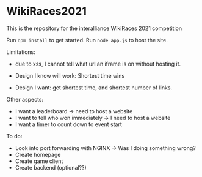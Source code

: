 # WikiRaces2021
This is the repository for the interalliance WikiRaces 2021 competition

Run `npm install` to get started.
Run `node app.js` to host the site.

Limitations:
 - due to xss, I cannot tell what url an iframe is on without hosting it.

 - Design I know will work: Shortest time wins
 - Design I want: get shortest time, and shortest number of links.

Other aspects:
 - I want a leaderboard -> need to host a website
 - I want to tell who won immediately -> I need to host a website
 - I want a timer to count down to event start

To do: 
 - Look into port forwarding with NGINX -> Was I doing something wrong? 
 - Create homepage
 - Create game client
 - Create backend (optional??)
